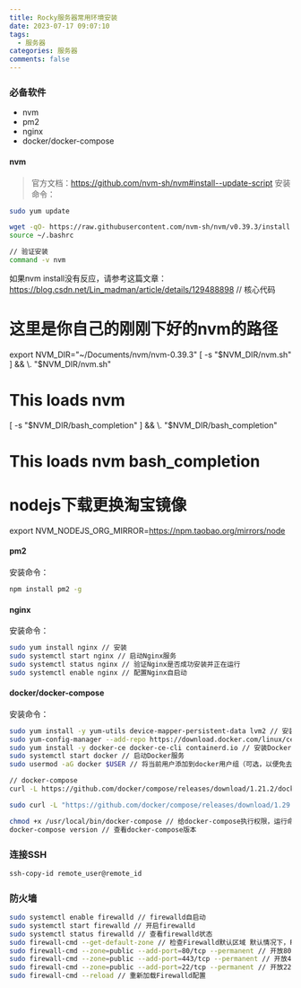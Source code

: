 ```yaml
---
title: Rocky服务器常用环境安装
date: 2023-07-17 09:07:10
tags:
  - 服务器
categories: 服务器
comments: false
---
```


### 必备软件
- nvm
- pm2
- nginx
- docker/docker-compose

#### nvm
> 官方文档：https://github.com/nvm-sh/nvm#install--update-script
安装命令：
```bash
sudo yum update

wget -qO- https://raw.githubusercontent.com/nvm-sh/nvm/v0.39.3/install.sh | bash
source ~/.bashrc

// 验证安装
command -v nvm
```

如果nvm install没有反应，请参考这篇文章：https://blog.csdn.net/Lin_madman/article/details/129488898
// 核心代码
# 这里是你自己的刚刚下好的nvm的路径
export NVM_DIR="~/Documents/nvm/nvm-0.39.3"
[ -s "$NVM_DIR/nvm.sh" ] && \. "$NVM_DIR/nvm.sh"
# This loads nvm
[ -s "$NVM_DIR/bash_completion" ] && \. "$NVM_DIR/bash_completion"  
# This loads nvm bash_completion
# nodejs下载更换淘宝镜像
export NVM_NODEJS_ORG_MIRROR=https://npm.taobao.org/mirrors/node

#### pm2
安装命令：
```bash
npm install pm2 -g
```

#### nginx
安装命令：
```bash
sudo yum install nginx // 安装
sudo systemctl start nginx // 启动Nginx服务
sudo systemctl status nginx // 验证Nginx是否成功安装并正在运行
sudo systemctl enable nginx // 配置Nginx自启动
```

#### docker/docker-compose
安装命令：
```bash
sudo yum install -y yum-utils device-mapper-persistent-data lvm2 // 安装Docker的依赖项
sudo yum-config-manager --add-repo https://download.docker.com/linux/centos/docker-ce.repo // 添加Docker的软件源
sudo yum install -y docker-ce docker-ce-cli containerd.io // 安装Docker引擎
sudo systemctl start docker // 启动Docker服务
sudo usermod -aG docker $USER // 将当前用户添加到docker用户组（可选，以便免去每次使用Docker时都需要sudo权限）

// docker-compose
curl -L https://github.com/docker/compose/releases/download/1.21.2/docker-compose-`uname -s`-`uname -m` -o /usr/local/bin/docker-compose // 运行命令安装

sudo curl -L "https://github.com/docker/compose/releases/download/1.29.1/docker-compose-$(uname -s)-$(uname -m)" -o /usr/local/bin/docker-compose // 运行命令安装 备选方案

chmod +x /usr/local/bin/docker-compose // 给docker-compose执行权限，运行命令
docker-compose version // 查看docker-compose版本
```

### 连接SSH
```bash
ssh-copy-id remote_user@remote_id
```

### 防火墙
```bash
sudo systemctl enable firewalld // firewalld自启动
sudo systemctl start firewalld // 开启firewalld
sudo systemctl status firewalld // 查看firewalld状态
sudo firewall-cmd --get-default-zone // 检查Firewalld默认区域 默认情况下，Firewalld使用的是public区域
sudo firewall-cmd --zone=public --add-port=80/tcp --permanent // 开放80端口
sudo firewall-cmd --zone=public --add-port=443/tcp --permanent // 开放443端口
sudo firewall-cmd --zone=public --add-port=22/tcp --permanent // 开放22端口
sudo firewall-cmd --reload // 重新加载Firewalld配置
```